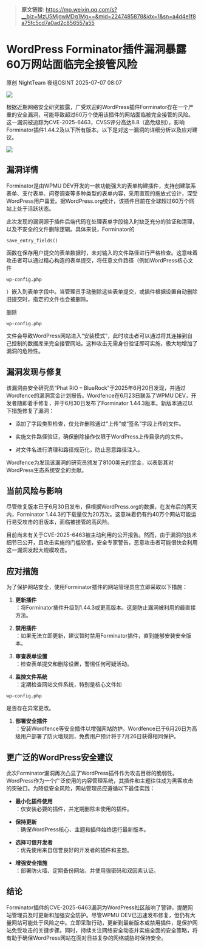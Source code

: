 > **原文链接**: https://mp.weixin.qq.com/s?__biz=MzU5MjgwMDg1Mg==&mid=2247485878&idx=1&sn=a4d4e1f8a75fc5cd7a0ad2c856557a55

#  WordPress Forminator插件漏洞暴露60万网站面临完全接管风险  
原创 NightTeam  夜组OSINT   2025-07-07 08:07  
  
![](https://mmbiz.qpic.cn/sz_mmbiz_png/GLyX5CgG8A1iaTj8eIk1SSvkOGg93dHicZxnUtJGrfvvT0H05mDuuCv0P7M2EmOeNXcIZXiaqcULl1ic0iaAJiavkc3g/640?wx_fmt=png&from=appmsg "")  
  
根据近期网络安全研究披露，广受欢迎的WordPress插件Forminator存在一个严重的安全漏洞，可能导致超过60万个使用该插件的网站面临被完全接管的风险。这一漏洞被追踪为CVE-2025-6463，CVSS评分高达8.8（高危级别），影响Forminator插件1.44.2及以下所有版本。以下是对这一漏洞的详细分析以及应对建议。  
  
![](https://mmbiz.qpic.cn/sz_mmbiz_png/GLyX5CgG8A0Lfcbia8qt8p5xJibWAUlcfvDVEDlDMiblcRSjsiaZibkt6AFVnKL2TNWkD9vgBnmjlS55NkLdj4RSHdw/640?wx_fmt=png&from=appmsg "")  
  
## 漏洞详情  
  
Forminator是由WPMU DEV开发的一款功能强大的表单构建插件，支持创建联系表单、支付表单、问卷调查等多种类型的表单内容，采用直观的拖放式设计，深受WordPress用户喜爱。据WordPress.org统计，该插件目前在全球超过60万个网站上处于活跃状态。  
  
此次发现的漏洞源于插件后端代码在处理表单字段输入时缺乏充分的验证和清理，以及不安全的文件删除逻辑。具体来说，Forminator的
```
save_entry_fields()
```

  
函数在保存用户提交的表单数据时，未对输入的文件路径进行严格检查。这意味着攻击者可以通过精心构造的表单提交，将任意文件路径（例如WordPress核心文件
```
wp-config.php
```

  
）嵌入到表单字段中。当管理员手动删除这些表单提交，或插件根据设置自动删除旧提交时，指定的文件也会被删除。  
  
删除
```
wp-config.php
```

  
文件会导致WordPress网站进入“安装模式”，此时攻击者可以通过将其连接到自己控制的数据库来完全接管网站。这种攻击无需身份验证即可实施，极大地增加了漏洞的危险性。  
## 漏洞发现与修复  
  
该漏洞由安全研究员“Phat RiO – BlueRock”于2025年6月20日发现，并通过Wordfence的漏洞赏金计划报告。Wordfence在6月23日联系了WPMU DEV，开发者随即着手修复，并于6月30日发布了Forminator 1.44.3版本。新版本通过以下措施修复了漏洞：  
- 添加了字段类型检查，仅允许删除通过“上传”或“签名”字段上传的文件。  
  
- 实施文件路径验证，确保删除操作仅限于WordPress上传目录内的文件。  
  
- 对文件名进行清理和路径规范化，防止恶意路径注入。  
  
Wordfence为发现该漏洞的研究员颁发了8100美元的赏金，以表彰其对WordPress生态系统安全的贡献。  
## 当前风险与影响  
  
尽管修复版本已于6月30日发布，但根据WordPress.org的数据，在发布后的两天内，Forminator 1.44.3的下载量仅为20万次。这意味着仍有约40万个网站可能运行易受攻击的旧版本，面临被接管的高风险。  
  
目前尚未有关于CVE-2025-6463被主动利用的公开报告。然而，由于漏洞的技术细节已公开，且攻击实施的门槛较低，安全专家警告，恶意攻击者可能很快会利用这一漏洞发起大规模攻击。  
## 应对措施  
  
为了保护网站安全，使用Forminator插件的网站管理员应立即采取以下措施：  
1. **更新插件**  
：将Forminator插件升级到1.44.3或更高版本。这是防止漏洞被利用的最直接方法。  
  
1. **禁用插件**  
：如果无法立即更新，建议暂时禁用Forminator插件，直到能够安装安全版本。  
  
1. **审查表单设置**  
：检查表单提交和删除设置，警惕任何可疑活动。  
  
1. **监控文件系统**  
：定期检查网站文件系统，特别是核心文件如
```
wp-config.php
```

  
是否存在异常更改。  
  
1. **部署安全插件**  
：安装Wordfence等安全插件以增强网站防护。Wordfence已于6月26日为高级用户部署了防火墙规则，免费用户预计将于7月26日获得相同保护。  
  
## 更广泛的WordPress安全建议  
  
此次Forminator漏洞再次凸显了WordPress插件作为攻击目标的脆弱性。WordPress作为一个广泛使用的内容管理系统，其插件和主题往往成为黑客攻击的突破口。为降低安全风险，网站管理员应遵循以下最佳实践：  
- **最小化插件使用**  
：仅安装必要的插件，并定期删除未使用的插件。  
  
- **保持更新**  
：确保WordPress核心、主题和插件始终运行最新版本。  
  
- **选择可信开发者**  
：优先使用来自信誉良好的开发者的插件和主题。  
  
- **增强安全措施**  
：部署防火墙、定期备份网站，并使用强密码和双因素认证。  
  
## 结论  
  
Forminator插件的CVE-2025-6463漏洞为WordPress社区敲响了警钟，提醒网站管理员及时更新和加强安全防护。尽管WPMU DEV已迅速发布修复，但仍有大量网站可能处于风险之中。立即采取行动，更新到最新版本或禁用插件，是保护网站免受攻击的关键步骤。同时，持续关注网络安全动态并实施全面的安全策略，将有助于确保WordPress网站在面对日益复杂的网络威胁时保持安全。  
  
